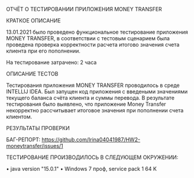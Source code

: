 ОТЧЁТ О ТЕСТИРОВАНИИ ПРИЛОЖЕНИЯ MONEY TRANSFER

КРАТКОЕ ОПИСАНИЕ

13.01.2021 было проведено функциональное тестирование приложения MONEY TRANSFER, в соответствии 
с тестовым сценарием была проведена проверка корректности расчета итогово значения счета клиента 
при его пополнении.

На тестирование затрачено: 2 часа

ОПИСАНИЕ ТЕСТОВ

Тестирования приложения MONEY TRANSFER проводилось в среде INTELLIJ IDEA.
Был запущен код приложения с введеными значениями текущего баланса счёта клиента и суммы перевода.
В результате тестирования было выявлено, что приложение Money Transfer некорректно 
рассчитывает итоговое значения при пополнении счета клиентом.

РЕЗУЛЬТАТЫ ПРОВЕРКИ

БАГ-РЕПОРТ: https://github.com/Irina04041987/HW2-moneytransfer/issues/1

ТЕСТИРОВАНИЕ ПРОИЗВОДИЛОСЬ В СЛЕДУЮЩЕМ ОКРУЖЕНИИ:

• java version "15.0.1"
• Windows 7 проф, service pack 1 64 K
